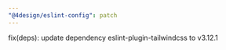 ```yaml
---
"@4design/eslint-config": patch
---
```


fix(deps): update dependency eslint-plugin-tailwindcss to v3.12.1
